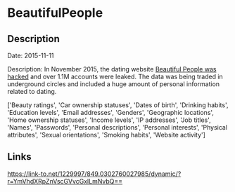 # BeautifulPeople

## Description

Date: 2015-11-11

Description:
In November 2015, the dating website <a href="http://www.forbes.com/sites/thomasbrewster/2016/04/25/beautiful-people-hack-sexual-preference-location-addresses/#26a2cdf7559f" target="_blank" rel="noopener">Beautiful People was hacked</a> and over 1.1M accounts were leaked. The data was being traded in underground circles and included a huge amount of personal information related to dating.


['Beauty ratings', 'Car ownership statuses', 'Dates of birth', 'Drinking habits', 'Education levels', 'Email addresses', 'Genders', 'Geographic locations', 'Home ownership statuses', 'Income levels', 'IP addresses', 'Job titles', 'Names', 'Passwords', 'Personal descriptions', 'Personal interests', 'Physical attributes', 'Sexual orientations', 'Smoking habits', 'Website activity']

## Links

https://link-to.net/1229997/849.0302760027985/dynamic/?r=YmVhdXRpZnVscGVvcGxlLmNvbQ==